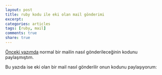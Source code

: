 ```yaml
---
layout: post
title: ruby kodu ile eki olan mail gönderimi
excerpt:
categories: articles
tags: [ruby, mail]
comments: true
share: true
---
```


[Önceki yazımda](http://ecylmz.com/112/gmail-kullanarak-ruby-kodu-ile-mail-gonderimi/) normal bir mailin nasıl gönderileceğinin kodunu paylaşmıştım.

Bu yazıda ise eki olan bir mail nasıl gönderilir onun kodunu paylaşıyorum:

<script src="https://gist.github.com/1490875.js"> </script>
